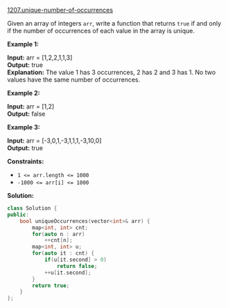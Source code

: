 [1207.unique-number-of-occurrences](https://leetcode.com/problems/unique-number-of-occurrences/)  

Given an array of integers `arr`, write a function that returns `true` if and only if the number of occurrences of each value in the array is unique.

**Example 1:**

  
**Input:** arr = \[1,2,2,1,1,3\]  
**Output:** true  
**Explanation:** The value 1 has 3 occurrences, 2 has 2 and 3 has 1. No two values have the same number of occurrences.

**Example 2:**

  
**Input:** arr = \[1,2\]  
**Output:** false  

**Example 3:**

  
**Input:** arr = \[-3,0,1,-3,1,1,1,-3,10,0\]  
**Output:** true  

**Constraints:**

*   `1 <= arr.length <= 1000`
*   `-1000 <= arr[i] <= 1000`  



**Solution:**  

```cpp
class Solution {
public:
    bool uniqueOccurrences(vector<int>& arr) {
        map<int, int> cnt;
        for(auto n : arr)
            ++cnt[n];
        map<int, int> u;
        for(auto it : cnt) {
            if(u[it.second] > 0)
                return false;
            ++u[it.second];
        }
        return true;
    }
};
```
      